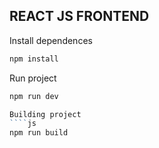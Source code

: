 ## REACT JS FRONTEND
Install dependences
````js
npm install
````
Run project
````js
npm run dev

Building project
````js
npm run build
